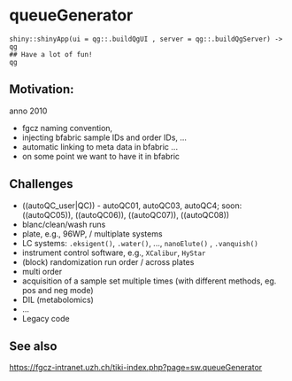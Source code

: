# queueGenerator

```
shiny::shinyApp(ui = qg::.buildQgUI , server = qg::.buildQgServer) -> qg
## Have a lot of fun!
qg
```

## Motivation:

anno 2010

* fgcz naming convention,
* injecting bfabric sample IDs and order IDs, ...
* automatic linking to meta data in bfabric ...
* on some point we want to have it in bfabric 
    
## Challenges 

* ((autoQC_user|QC)) - autoQC01, autoQC03, autoQC4; soon: ((autoQC05)), ((autoQC06)), ((autoQC07)), ((autoQC08))
* blanc/clean/wash runs
* plate, e.g., 96WP, / multiplate systems
* LC systems: `.eksigent()`, `.water()`, ..., `nanoElute()` ,  `.vanquish()`
* instrument control software, e.g., `XCalibur`, `HyStar`
* (block) randomization run order / across plates
* multi order
* acquisition of a sample set multiple times (with different methods, eg. pos and neg mode)
* DIL (metabolomics)
* ...
* Legacy code

## See also

https://fgcz-intranet.uzh.ch/tiki-index.php?page=sw.queueGenerator
